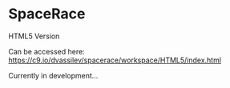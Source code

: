 SpaceRace
=========

HTML5 Version

Can be accessed here: https://c9.io/dvassilev/spacerace/workspace/HTML5/index.html

Currently in development...
